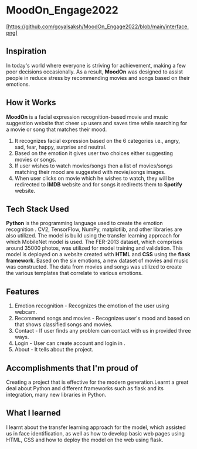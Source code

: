 # MoodOn_Engage2022
[https://github.com/goyalsaksh/MoodOn_Engage2022/blob/main/interface.png]
## Inspiration

In today's world where everyone is striving for achievement, making a few poor decisions occasionally. As a result, **MoodOn** was designed to assist people in reduce stress by recommending movies and songs based on their emotions.

## How it Works

**MoodOn** is a facial expression recognition-based movie and music suggestion website that cheer up users and saves time while searching for a movie or song that matches their mood.
1. It recognizes facial expression based on the 6 categories i.e., angry, sad, fear,
    happy, surprise and neutral.
2. Based on the emotion it gives user two choices  either suggesting movies or songs.
3. If user wishes to watch movies/songs then a list of movies/songs matching their mood 
   are suggested with movie/songs images.
4. When user clicks on movie which he wishes to watch, they will be redirected to
    **IMDB** website and for songs it redirects them to **Spotify** website.

## Tech Stack Used

**Python** is the programming language used to create the emotion recognition . CV2, TensorFlow, NumPy, matplotlib, and other libraries are also utilized. The model is build using the transfer learning approach for which MobileNet model is used. The FER-2013 dataset, which comprises around 35000 photos, was utilized for model training and validation. 
  This model is deployed on a website created with **HTML** and **CSS** using the **flask framework**. Based on the six emotions, a new dataset of movies and music was constructed. The data from movies and songs was utilized to create the various templates that correlate to various emotions. 

## Features

1. Emotion recognition - Recognizes the emotion of the user using webcam.
2. Recommend songs and movies - Recognizes user's mood and based on that shows
   classified songs and movies.
3. Contact - If user finds any problem can contact with us in provided three ways.
4. Login - User can create account and login in .
5. About - It tells about the project.

## Accomplishments that I'm proud of
Creating a project that is effective for the modern generation.Learnt a great deal about Python and different frameworks such as flask and its integration, many new libraries in Python.

## What I learned

I learnt about the transfer learning approach for the model, which assisted us in face identification, as well as how to develop basic web pages using HTML, CSS and how to deploy the model on the web using flask.
